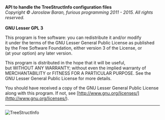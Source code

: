 **API to handle the TreeStructInfo configuration files**<br/>
*Copyright © Jaroslaw Baran, furious programming 2011 - 2015. All rights reserved.*<br/>
<br/>
**GNU Lesser GPL 3**

This program is free software: you can redistribute it and/or modify<br/>
it under the terms of the GNU Lesser General Public License as published<br/>
by the Free Software Foundation, either version 3 of the License, or<br/>
(at your option) any later version.<br/>

This program is distributed in the hope that it will be useful,<br/>
but WITHOUT ANY WARRANTY; without even the implied warranty of<br/>
MERCHANTABILITY or FITNESS FOR A PARTICULAR PURPOSE. See the<br/>
GNU Lesser General Public License for more details.<br/>

You should have received a copy of the GNU Lesser General Public License<br/>
along with this program. If not, see [http://www.gnu.org/licenses/](<http://www.gnu.org/licenses/>).
***
![TreeStructInfo](http://treestruct.info/global/img/logo-small.png)
